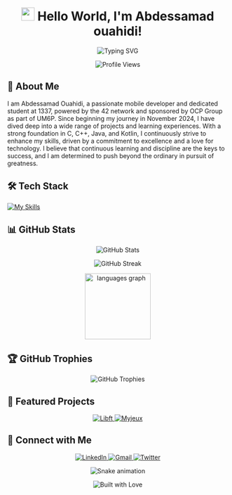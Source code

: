 <h1 align="center">
  <img src="https://media.giphy.com/media/f3iwJFOVOwuy7K6FFw/giphy.gif" width="30px"> 
  Hello World, I'm Abdessamad ouahidi!
</h1>

<p align="center">
  <img src="https://readme-typing-svg.demolab.com?font=Fira+Code&size=22&duration=3000&pause=1000&color=36BCF7FF&center=true&vCenter=true&width=460&lines=Mobile+Developer;Always+Learning+New+Things;Tech+Enthusiast;Problem+Solver" alt="Typing SVG" />
</p>

<p align="center">
  <img src="https://komarev.com/ghpvc/?username=MarkosonDoulahiane&label=Profile%20views&color=0e75b6&style=flat" alt="Profile Views" />
</p>

## 🚀 About Me

I am Abdessamad Ouahidi, a passionate mobile developer and dedicated student at 1337, powered by the 42 network and sponsored by OCP Group as part of UM6P. Since beginning my journey in November 2024, I have dived deep into a wide range of projects and learning experiences. With a strong foundation in C, C++, Java, and Kotlin, I continuously strive to enhance my skills, driven by a commitment to excellence and a love for technology. I believe that continuous learning and discipline are the keys to success, and I am determined to push beyond the ordinary in pursuit of greatness.



## 🛠️ Tech Stack

[![My Skills](https://skillicons.dev/icons?i=c,cpp,kotlin,linux,mongodb,java&perline=6)](https://skillicons.dev)


## 📊 GitHub Stats

<p align="center">
  <img src="https://github-readme-stats.vercel.app/api?username=wewe129&show_icons=true&theme=radical" alt="GitHub Stats" />
</p>

<p align="center">
  <img src="https://github-readme-streak-stats.herokuapp.com/?user=wewe129&theme=radical" alt="GitHub Streak" />
</p>

<p align="center">
  <img src="https://camo.githubusercontent.com/53eaa33909d6743067f58a9c2b27b0347b4facb8546d6aac05894912f4d3495c/68747470733a2f2f6769746875622d726561646d652d73746174732e76657263656c2e6170702f6170692f746f702d6c616e67733f757365726e616d653d4d61726f75616e446f756c616869616e65266c6f63616c653d656e26686964655f7469746c653d66616c7365266c61796f75743d636f6d7061637426636172645f77696474683d333230266c616e67735f636f756e743d35267468656d653d6a6f6c6c7926686964655f626f726465723d66616c7365" height="150" alt="languages graph" data-canonical-src="https://github-readme-stats.vercel.app/api/top-langs?username=wewe129&amp;locale=en&amp;hide_title=false&amp;layout=compact&amp;card_width=320&amp;langs_count=5&amp;theme=jolly&amp;hide_border=false" style="max-width: 100%;">
</p>

## 🏆 GitHub Trophies

<p align="center">
  <img src="https://github-profile-trophy.vercel.app/?username=wewe129&theme=radical&no-frame=true&no-bg=false&margin-w=4" alt="GitHub Trophies" />
</p>

## 🌟 Featured Projects

<p align="center">
  <a href="https://github.com/wewe129/Libft">
    <img src="https://github-readme-stats.vercel.app/api/pin/?username=wewe129&repo=Libft&theme=radical" alt="Libft" />
  </a>


  <a href="https://github.com/wewe129/Myjeux">
    <img src="https://github-readme-stats.vercel.app/api/pin/?username=wewe129&repo=Myjeux&theme=radical" alt="Myjeux" />
  </a>
</p>

## 🤝 Connect with Me

<p align="center">
  <a href="https://linkedin.com/in/abdessamad-ouahidi" target="_blank">
    <img src="https://img.shields.io/badge/-LinkedIn-0077B5?style=for-the-badge&logo=linkedin&logoColor=white" alt="LinkedIn" />
  </a>
  <a href="mailto:aouahidi49@gmail.com" target="_blank">
    <img src="https://img.shields.io/badge/-Gmail-D14836?style=for-the-badge&logo=gmail&logoColor=white" alt="Gmail" />
  </a>
  <a href="https://twitter.com/@abdessamad_ouahidi" target="_blank">
    <img src="https://img.shields.io/badge/-Twitter-1DA1F2?style=for-the-badge&logo=twitter&logoColor=white" alt="Twitter" />
  </a>
</p>

<p align="center">
<img src="https://camo.githubusercontent.com/14a646a2ab516c4af8961aa726117a10597be3f0e8d2711d716217fd544a2bd5/68747470733a2f2f70726f66696c652d726561646d652d67656e657261746f722e636f6d2f6173736574732f736e616b652e737667" alt="Snake animation" data-canonical-src="https://profile-readme-generator.com/assets/snake.svg" style="max-width: 100%;">
</p>

<p align="center">
  <img src="https://forthebadge.com/images/badges/built-with-love.svg" alt="Built with Love" />
</p>
